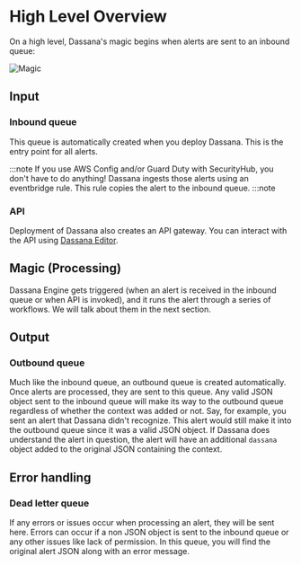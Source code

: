 # High Level Overview

On a high level, Dassana's magic begins when alerts are sent to an inbound queue:

![Magic](/img/how-it-works/magic.png)

## Input

### Inbound queue

This queue is automatically created when you deploy Dassana. This is the entry point for all alerts.

:::note
If you use AWS Config and/or Guard Duty with SecurityHub, you don't have to do anything! Dassana ingests those alerts using an eventbridge rule. This rule copies the alert to the inbound queue.
:::note

### API

Deployment of Dassana also creates an API gateway. You can interact with the API using [Dassana Editor](https://editor.dassana.io/).

## Magic (Processing)

Dassana Engine gets triggered (when an alert is received in the inbound queue or when API is invoked), and it runs the alert through a series of workflows. We will talk about them in the next section.

## Output

### Outbound queue

Much like the inbound queue, an outbound queue is created automatically. Once alerts are processed, they are sent to this queue. Any valid JSON object sent to the inbound queue will make its way to the outbound queue regardless of whether the context was added or not. Say, for example, you sent an alert that Dassana didn't recognize. This alert would still make it into the outbound queue since it was a valid JSON object. If Dassana does understand the alert in question, the alert will have an additional `dassana` object added to the original JSON containing the context.

## Error handling

### Dead letter queue

If any errors or issues occur when processing an alert, they will be sent here. Errors can occur if a non JSON object is sent to the inbound queue or any other issues like lack of permission. In this queue, you will find the original alert JSON along with an error message.
